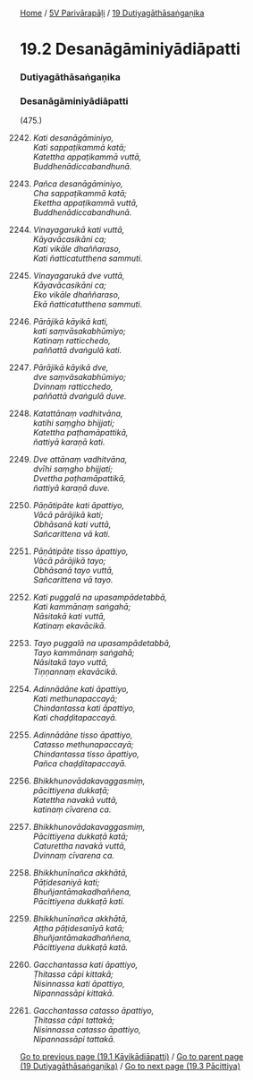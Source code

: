 
[Home](/) / [5V Parivārapāḷi](../../5V.md) / [19 Dutiyagāthāsaṅgaṇika](../19.md)

# 19.2 Desanāgāminiyādiāpatti

### Dutiyagāthāsaṅgaṇika

### Desanāgāminiyādiāpatti

(475.)

2242. _Kati desanāgāminiyo,_  
_Kati sappaṭikammā katā;_  
_Katettha appaṭikammā vuttā,_  
_Buddhenādiccabandhunā._  


2243. _Pañca desanāgāminiyo,_  
_Cha sappaṭikammā katā;_  
_Ekettha appaṭikammā vuttā,_  
_Buddhenādiccabandhunā._  


2244. _Vinayagarukā kati vuttā,_  
_Kāyavācasikāni ca;_  
_Kati vikāle dhaññaraso,_  
_Kati ñatticatutthena sammuti._  


2245. _Vinayagarukā dve vuttā,_  
_Kāyavācasikāni ca;_  
_Eko vikāle dhaññaraso,_  
_Ekā ñatticatutthena sammuti._  


2246. _Pārājikā kāyikā kati,_  
_kati saṃvāsakabhūmiyo;_  
_Katinaṃ ratticchedo,_  
_paññattā dvaṅgulā kati._  


2247. _Pārājikā kāyikā dve,_  
_dve saṃvāsakabhūmiyo;_  
_Dvinnaṃ ratticchedo,_  
_paññattā dvaṅgulā duve._  


2248. _Katattānaṃ vadhitvāna,_  
_katihi saṃgho bhijjati;_  
_Katettha paṭhamāpattikā,_  
_ñattiyā karaṇā kati._  


2249. _Dve attānaṃ vadhitvāna,_  
_dvīhi saṃgho bhijjati;_  
_Dvettha paṭhamāpattikā,_  
_ñattiyā karaṇā duve._  


2250. _Pāṇātipāte kati āpattiyo,_  
_Vācā pārājikā kati;_  
_Obhāsanā kati vuttā,_  
_Sañcarittena vā kati._  


2251. _Pāṇātipāte tisso āpattiyo,_  
_Vācā pārājikā tayo;_  
_Obhāsanā tayo vuttā,_  
_Sañcarittena vā tayo._  


2252. _Kati puggalā na upasampādetabbā,_  
_Kati kammānaṃ saṅgahā;_  
_Nāsitakā kati vuttā,_  
_Katinaṃ ekavācikā._  


2253. _Tayo puggalā na upasampādetabbā,_  
_Tayo kammānaṃ saṅgahā;_  
_Nāsitakā tayo vuttā,_  
_Tiṇṇannaṃ ekavācikā._  


2254. _Adinnādāne kati āpattiyo,_  
_Kati methunapaccayā;_  
_Chindantassa kati āpattiyo,_  
_Kati chaḍḍitapaccayā._  


2255. _Adinnādāne tisso āpattiyo,_  
_Catasso methunapaccayā;_  
_Chindantassa tisso āpattiyo,_  
_Pañca chaḍḍitapaccayā._  


2256. _Bhikkhunovādakavaggasmiṃ,_  
_pācittiyena dukkaṭā;_  
_Katettha navakā vuttā,_  
_katinaṃ cīvarena ca._  


2257. _Bhikkhunovādakavaggasmiṃ,_  
_Pācittiyena dukkaṭā katā;_  
_Caturettha navakā vuttā,_  
_Dvinnaṃ cīvarena ca._  


2258. _Bhikkhunīnañca akkhātā,_  
_Pāṭidesaniyā kati;_  
_Bhuñjantāmakadhaññena,_  
_Pācittiyena dukkaṭā kati._  


2259. _Bhikkhunīnañca akkhātā,_  
_Aṭṭha pāṭidesanīyā katā;_  
_Bhuñjantāmakadhaññena,_  
_Pācittiyena dukkaṭā katā._  


2260. _Gacchantassa kati āpattiyo,_  
_Ṭhitassa cāpi kittakā;_  
_Nisinnassa kati āpattiyo,_  
_Nipannassāpi kittakā._  


2261. _Gacchantassa catasso āpattiyo,_  
_Ṭhitassa cāpi tattakā;_  
_Nisinnassa catasso āpattiyo,_  
_Nipannassāpi tattakā._  


[Go to previous page (19.1 Kāyikādiāpatti)](19.1.md) / [Go to parent page (19 Dutiyagāthāsaṅgaṇika)](../19.md) / [Go to next page (19.3 Pācittiya)](19.3.md)


